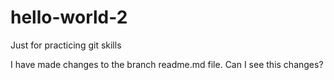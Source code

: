 # hello-world-2
Just for practicing git skills 

I have made changes to the branch readme.md file. 
Can I see this changes? 
